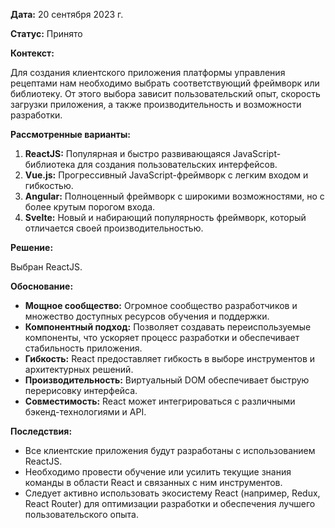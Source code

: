 
**Дата:** 20 сентября 2023 г.

**Статус:** Принято

**Контекст:** 

Для создания клиентского приложения платформы управления рецептами нам необходимо выбрать соответствующий фреймворк или библиотеку. От этого выбора зависит пользовательский опыт, скорость загрузки приложения, а также производительность и возможности разработки.

**Рассмотренные варианты:**

1. **ReactJS:** Популярная и быстро развивающаяся JavaScript-библиотека для создания пользовательских интерфейсов.
2. **Vue.js:** Прогрессивный JavaScript-фреймворк с легким входом и гибкостью.
3. **Angular:** Полноценный фреймворк с широкими возможностями, но с более крутым порогом входа.
4. **Svelte:** Новый и набирающий популярность фреймворк, который отличается своей производительностью.

**Решение:**

Выбран ReactJS.

**Обоснование:**

- **Мощное сообщество:** Огромное сообщество разработчиков и множество доступных ресурсов обучения и поддержки.
- **Компонентный подход:** Позволяет создавать переиспользуемые компоненты, что ускоряет процесс разработки и обеспечивает стабильность приложения.
- **Гибкость:** React предоставляет гибкость в выборе инструментов и архитектурных решений.
- **Производительность:** Виртуальный DOM обеспечивает быструю перерисовку интерфейса.
- **Совместимость:** React может интегрироваться с различными бэкенд-технологиями и API.

**Последствия:**

- Все клиентские приложения будут разработаны с использованием ReactJS.
- Необходимо провести обучение или усилить текущие знания команды в области React и связанных с ним инструментов.
- Следует активно использовать экосистему React (например, Redux, React Router) для оптимизации разработки и обеспечения лучшего пользовательского опыта.

